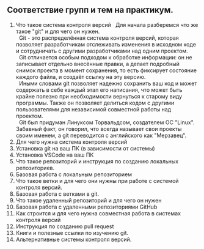 ## Соответствие групп и тем на практикум.

1. Что такое система контроля версий
&nbsp; Для начала разберемся что же такое "git" и для чего он нужен. <br>
&nbsp; Git -  это распределённая система контроля версий, которая позволяет разработчикам отслеживать изменения в исходном коде и сотрудничать с другими разработчиками над одним проектом. <br>
&nbsp; Git отличается особым подходом к обработке информации: он не записывает отдельно внесённые правки, а делает подробный снимок проекта в момент сохранения, то есть фиксирует состояние каждого файла, и создаёт ссылку на эту версию. <br>
&nbsp; Иными словами git позволяет надежно сохранить ваш код и может содержать в себе каждый этап его написания, что может быть крайне полезно при необходимости вернуться к старому виду программы. Также он позволяет делиться кодом с другими пользователями для независимой совместной работы над проектом.<br>
&nbsp; Git был придуман Линуксом Торвальдсом, создателем ОС "Linux". Забавный факт, он говорил, что всегда называет свои проекты своим именем, а git переводится с английского как "Мерзавец".
2. Для чего нужна система контроля версий
3. Установка git на ваш ПК (в зависимости от системы)
4. Установка VSCode на ваш ПК
5. Что такое репозиторий и инструкция по созданию локальных репозиториев.
6. Базовая работа с локальным репозиторием
7. Что такое ветки и для чего они нужны при работе с системой контроля версий.
8. Базовая работа с ветками в git.
9. Что такое удаленный репозиторий и для чего он нужен
10. Базовая работа с удаленными репозиториями GitHub
11. Как строится и для чего нужна совместная работа в системах контроля версий
12. Инструкция по созданию pull request
13. Книги и полезные ссылки по изучению git.
14. Альтернативные системы контроля версий.